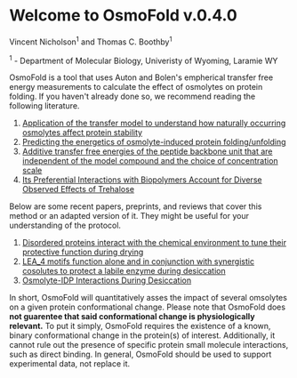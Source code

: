 # Welcome to OsmoFold v.0.4.0

Vincent Nicholson<sup>1</sup> and Thomas C. Boothby<sup>1</sup>

<sup>1</sup> - Department of Molecular Biology, Univeristy of Wyoming, Laramie WY

OsmoFold is a tool that uses Auton and Bolen's empherical transfer free energy measurements to calculate the effect of osmolytes on protein folding. If you haven't already done so, we recommend reading the following literature.


1.   [Application of the transfer model to understand how naturally occurring osmolytes affect protein stability](https://pubmed.ncbi.nlm.nih.gov/17875431/)
2.   [Predicting the energetics of osmolyte-induced protein folding/unfolding](https://pubmed.ncbi.nlm.nih.gov/16214887/)
3.   [Additive transfer free energies of the peptide backbone unit that are independent of the model compound and the choice of concentration scale](https://pubmed.ncbi.nlm.nih.gov/14756570/)
4.   [Its Preferential Interactions with Biopolymers Account for Diverse Observed Effects of Trehalose](https://www.ncbi.nlm.nih.gov/pmc/articles/PMC4572414/)

Below are some recent papers, preprints, and reviews that cover this method or an adapted version of it. They might be useful for your understanding of the protocol.

1.   [Disordered proteins interact with the chemical environment to tune their
protective function during drying](https://elifesciences.org/reviewed-preprints/97231)
2.   [LEA_4 motifs function alone and in conjunction with synergistic cosolutes to protect a labile enzyme during desiccation](https://www.biorxiv.org/content/10.1101/2024.09.04.611296v1.full.pdf)
3.   [Osmolyte-IDP Interactions During Desiccation](https://www.sciencedirect.com/science/article/pii/S1877117324001765?via%3Dihub)

In short, OsmoFold will quantitatively asses the impact of several omsolytes on a given protein conformational change. Please note that OsmoFold does **not guarentee that said conformational change is physiologically relevant.** To put it simply, OsmoFold requires the existence of a known, binary conformational change in the protein(s) of interest. Additionally, it cannot rule out the presence of specific protein small molecule interactions, such as direct binding. In general, OsmoFold should be used to support experimental data, not replace it.
